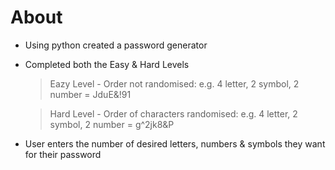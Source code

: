 # About
- Using python created a password generator
- Completed both the Easy & Hard Levels

    > Eazy Level - Order not randomised:
    > e.g. 4 letter, 2 symbol, 2 number = JduE&!91

    > Hard Level - Order of characters randomised:
    > e.g. 4 letter, 2 symbol, 2 number = g^2jk8&P
    
- User enters the number of desired letters, numbers & symbols they want for their password
